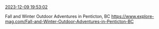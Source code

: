 [2023-12-09 19:53:02](https://mstdn.social/@hill_wanderer/111552206099177807)

Fall and Winter Outdoor Adventures in Penticton, BC <a href="https://www.explore-mag.com/Fall-and-Winter-Outdoor-Adventures-in-Penticton-BC" target="_blank" rel="nofollow noopener noreferrer" translate="no">https://www.explore-mag.com/Fall-and-Winter-Outdoor-Adventures-in-Penticton-BC</a>